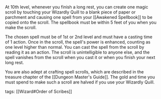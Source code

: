 At 10th level, whenever you finish a long rest, you can create one magic scroll by touching your Wizardly Quill to a blank piece of paper or parchment and causing one spell from your [[Awakened Spellbook]] to be copied onto the scroll. The spellbook must be within 5 feet of you when you make the scroll.

The chosen spell must be of 1st or 2nd level and must have a casting time of 1 action. Once in the scroll, the spell's power is enhanced, counting as one level higher than normal. You can cast the spell from the scroll by reading it as an action. The scroll is unintelligible to anyone else, and the spell vanishes from the scroll when you cast it or when you finish your next long rest.

You are also adept at crafting spell scrolls, which are described in the treasure chapter of the [[Dungeon Master's Guide]]. The gold and time you must spend to make such a scroll are halved if you use your Wizardly Quill.

tags: [[Wizard#Order of Scribes]]